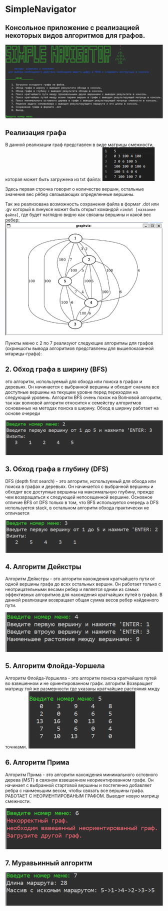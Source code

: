 # SimpleNavigator

## Консольное приложение с реализацией некоторых видов алгоритмов для графов.
![Внешний вид](misc/images/console.png)

## Реализация графа
В данной реализации граф представлен в виде матрицы смежности, которая может быть загружена из txt файла:
![Внешний вид](misc/images/matrix.png)

Здесь первая строчка говорит о количестве вершин, остальные значения вес рёбер связывающих определенные вершины.

Так же реализована возможность сохранения файла в формат .dot или .gv который в линуксе может быть открыт командой `vimdot [название файла]`, где будет наглядно видно как связаны вершины и какой вес ребер:
![изоражение графа в vimdot](misc/images/vimdot.png)

Пункты меню с 2 по 7 реализуют следующие алгоритмы для графов (скриншоты вывода алгоритмов представлены для вышепоказанной мтарицы-графа):

## 2. Обход графа в ширину (BFS)
это алгоритм, используемый для обхода или поиска в графах и деревьях. Он начинается с выбранной вершины и обходит сначала все доступные вершины на текущем уровне перед переходом на следующий уровень.
Алгоритм BFS очень похож на Волновой алгоритм, так как волновой алгоритм относится к семейству алгоритмов основанных на методах поиска в ширину.
Обход в ширину работает на основе очереди

![Обход графа в ширину](misc/images/menu_2.png)

## 3. Обход графа в глубину (DFS)
DFS (depth first search) - это алгоритм, используемый для обхода или поиска в графах и деревьях. Он начинается с выбранной вершины и обходит все доступные вершины на максимальную глубину, прежде чем возвращаться к следующей непосещенной вершине.
Основное отличие BFS от DFS только в том, что BFS используется очередь а DFS используется stack, в остальном алгоритм обхода практически не отличается

![Обход графа в глубину](misc/images/menu_3.png)

## 4. Алгоритм Дейкстры
Алгоритм Дейкстры - это алгоритм нахождения кратчайшего пути от одной вершины графа до всех остальных вершин. Он работает только с неотрицательными весами ребер и является одним из самых эффективных алгоритмов для нахождения кратчайших путей в графах. В данной реализации возвращает общая сумма весов ребер найденного пути.

![Алгоритм Дейкстры](misc/images/menu_4.png)

## 5. Алгоритм Флойда-Уоршела
Алгоритм Флойда-Уоршелла - это алгоритм поиска кратчайших путей во взвешенном и не ориентированном графк. алгоритм Возвращает матрицу той же размерности где указаны кратчайшие растояния мжду точнками.
![Алгоритм Флойда-Уоршела](misc/images/menu_5.png)

## 6. Алгоритм Прима
Алгоритм Прима - это алгоритм нахождения минимального остовного дерева (MST) в связном взвешенном неориентированном графе. Он начинает с выбранной стартовой вершины и постепенно добавляет ребра с наименьшим весом, чтобы связать все вершины графа. РАБОТАЕТ С НЕОРИЕНТИРОВАНЫМ ГРАФОМ. Выводит новую матрицу смежности.


![Алгоритм Прима](misc/images/menu_6_incorrect.png)

## 7. Муравьинный алгоритм

![Муравьинный алгоритм](misc/images/menu_7_incorrect.png)

